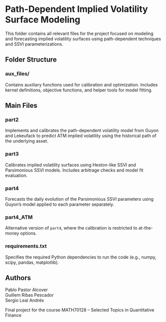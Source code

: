 # Path-Dependent Implied Volatility Surface Modeling

This folder contains all relevant files for the project focused on modeling and forecasting implied volatility surfaces using path-dependent techniques and SSVI parameterizations.

## Folder Structure

### aux_files/
Contains auxiliary functions used for calibration and optimization. Includes kernel definitions, objective functions, and helper tools for model fitting.

## Main Files

### part2
Implements and calibrates the path-dependent volatility model from Guyon and Lekeufack to predict ATM implied volatility using the historical path of the underlying asset.

### part3
Calibrates implied volatility surfaces using Heston-like SSVI and Parsimonious SSVI models. Includes arbitrage checks and model fit evaluation.

### part4
Forecasts the daily evolution of the Parsimonious SSVI parameters using Guyon’s model applied to each parameter separately.

### part4_ATM
Alternative version of `part4`, where the calibration is restricted to at-the-money options.

### requirements.txt
Specifies the required Python dependencies to run the code (e.g., numpy, scipy, pandas, matplotlib).

## Authors
Pablo Pastor Alcover  
Guillem Ribas Pescador  
Sergio Leal Andrés

Final project for the course MATH70128 – Selected Topics in Quantitative Finance
